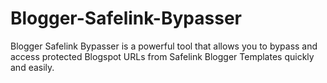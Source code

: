 # Blogger-Safelink-Bypasser
Blogger Safelink Bypasser is a powerful tool that allows you to bypass and access protected Blogspot URLs from Safelink Blogger Templates quickly and easily.
